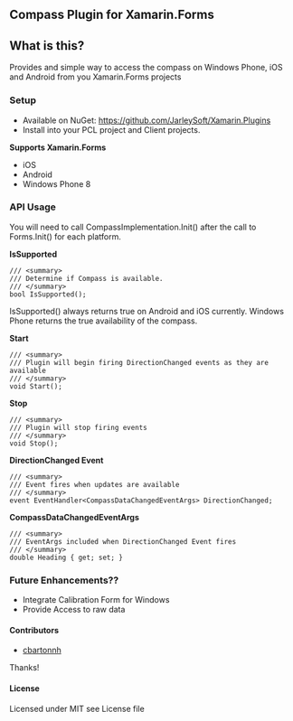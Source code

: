 ## Compass Plugin for Xamarin.Forms

## What is this?
Provides and simple way to access the compass on Windows Phone, iOS and Android from you Xamarin.Forms projects

### Setup
* Available on NuGet: https://github.com/JarleySoft/Xamarin.Plugins
* Install into your PCL project and Client projects.

**Supports Xamarin.Forms**
* iOS
* Android
* Windows Phone 8

### API Usage

You will need to call CompassImplementation.Init() after the call to Forms.Init() for each platform.

**IsSupported**
```
/// <summary>
/// Determine if Compass is available.
/// </summary>
bool IsSupported();
```
IsSupported() always returns true on Android and iOS currently. Windows Phone returns the true availability of the compass.

**Start**
```
/// <summary>
/// Plugin will begin firing DirectionChanged events as they are available
/// </summary>
void Start();
```

**Stop**
```
/// <summary>
/// Plugin will stop firing events
/// </summary>
void Stop();
```

**DirectionChanged Event**
```
/// <summary>
/// Event fires when updates are available
/// </summary>
event EventHandler<CompassDataChangedEventArgs> DirectionChanged;
```

**CompassDataChangedEventArgs**
```
/// <summary>
/// EventArgs included when DirectionChanged Event fires
/// </summary>
double Heading { get; set; }
```

### Future Enhancements??

* Integrate Calibration Form for Windows
* Provide Access to raw data

#### Contributors
* [cbartonnh](https://github.com/JarleySoft)

Thanks!

#### License
Licensed under MIT see License file

